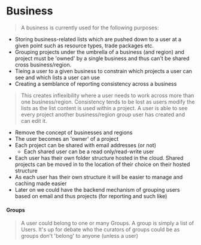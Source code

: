 # Business

>A business is currently used for the following purposes:

* Storing business-related lists which are pushed down to a user at a given point such as resource types, trade packages etc.
* Grouping projects under the umbrella of a business (and region) and project must be 'owned' by a single business and thus can't be shared cross business/region.
* Tieing a user to a given business to constrain which projects a user can see and which lists a user can use
* Creating a semblance of reporting consistency across a business

>This creates inflexibility where a user needs to work across more than one business/region. Consistency tends to be lost as users modify the lists as the list content is used within a project. A user is able to see every project another business/region group user has created and can edit it.

* Remove the concept of businesses and regions
* The user becomes an 'owner' of a project
* Each project can be shared with email addresses (or not)
  - Each shared user can be a read only/read-write user
* Each user has their own folder structure hosted in the cloud. Shared projects can be moved in to the location of their choice on their hosted structure
* As each user has their own structure it will be easier to manage and caching made easier
* Later on we could have the backend mechanism of grouping users based on email and thus projects (for reporting and such like)

#### Groups

>A user could belong to one or many Groups. A group is simply a list of Users. It's up for debate who the curators of groups could be as groups don't 'belong' to anyone (unless a user)
